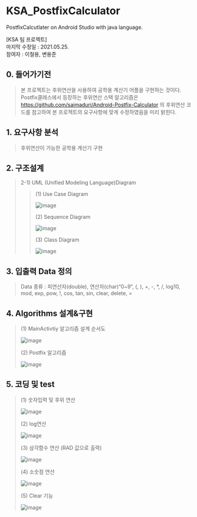 # KSA_PostfixCalculator
PostfixCalcutlater on Android Studio with java language.   

[KSA 팀 프로젝트]   
마지막 수정일 : 2021.05.25.   
참여자 : 이철용, 변용준   
  

## 0. 들어가기전
>본 프로젝트는 후위연산을 사용하여 공학용 계산기 어플을 구현하는 것이다. Postfix클래스에서 등장하는 후위연산 스택 알고리즘은 
https://github.com/saimaduri/Android-Postfix-Calculator 의 후위연산 코드를 참고하여 본 프로젝트의 요구사항에 맞게 수정하였음을 미리 밝힌다.


## 1. 요구사항 분석
>후위연산이 가능한 공학용 계산기 구현


## 2. 구조설계
>2-1) UML (Unified Modeling Language)Diagram
>  >(1) Use Case Diagram
>  >
>  >![image](https://user-images.githubusercontent.com/82483513/117675756-d3912a80-b1e7-11eb-93e6-399863d7946d.png)
>  >
>  >(2) Sequence Diagram
>  >
>  >![image](https://user-images.githubusercontent.com/82483513/117676756-cc1e5100-b1e8-11eb-8e76-9f56c0650ef9.png)
>  >
>  >(3) Class Diagram
>  >
>  >![image](https://user-images.githubusercontent.com/82483513/117676871-e821f280-b1e8-11eb-96fe-6ce4dbb82df9.png)


## 3. 입출력 Data 정의
>Data 종류 : 피연산자(double), 연산자(char)“0~9“, (, ), +, -, *, /, log10, mod, exp, pow, !, cos, tan, sin, clear, delete, =


## 4. Algorithms 설계&구현
>(1) MainActivtiy 알고리즘 설계 순서도
>
>![image](https://user-images.githubusercontent.com/82483513/117677259-43ec7b80-b1e9-11eb-8fef-56000dc293a3.png)
>
>(2) Postfix 알고리즘 
>
>![image](https://user-images.githubusercontent.com/82483513/117677410-6088b380-b1e9-11eb-8e3a-418fbe315629.png)


## 5. 코딩 및 test
>(1) 숫자입력 및 후위 연산
>
>![image](https://user-images.githubusercontent.com/82483513/117677469-74341a00-b1e9-11eb-8c37-fc1f8dc6a4d5.png)
>
>(2) log연산
>
>![image](https://user-images.githubusercontent.com/82483513/117677510-7c8c5500-b1e9-11eb-9e0d-30b121084355.png)
>
>(3) 삼각함수 연산 (RAD 값으로 출력)
>
>![image](https://user-images.githubusercontent.com/82483513/117677597-8f068e80-b1e9-11eb-8eaf-1065ed6ec57a.png)
>
>(4) 소숫점 연산
>
>![image](https://user-images.githubusercontent.com/82483513/117677648-9c237d80-b1e9-11eb-91d7-c0967f8c8440.png)
>
>(5) Clear 기능
>
>![image](https://user-images.githubusercontent.com/82483513/117677689-a6457c00-b1e9-11eb-80dd-32e59d863022.png)
